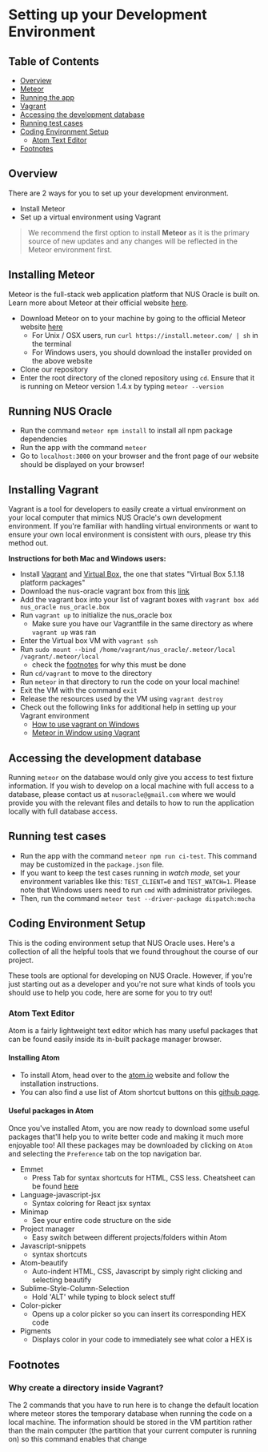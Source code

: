 Setting up your Development Environment
=======================================

Table of Contents
-----------------
* [Overview](#overview)      
* [Meteor](#installing-meteor)        
* [Running the app](#running-nus-oracle)
* [Vagrant](#installing-vagrant)
* [Accessing the development database](#accessing-the-development-database)        
* [Running test cases](#running-test-cases)
* [Coding Environment Setup](#coding-environment-setup)         
  * [Atom Text Editor](#atom-text-editor)         
* [Footnotes](#footnotes)       


Overview
--------
There are 2 ways for you to set up your development environment.
* Install Meteor
* Set up a virtual environment using Vagrant

> We recommend the first option to install **Meteor** as it is the primary source of new updates and any changes will be reflected in the Meteor environment first.

Installing Meteor
-----------------
Meteor is the full-stack web application platform that NUS Oracle is built on. Learn more about Meteor at their official website [here](http://docs.meteor.com/#/full/).
+ Download Meteor on to your machine by going to the official Meteor website [here](https://www.meteor.com/install)
  * For Unix / OSX users, run `curl https://install.meteor.com/ | sh` in the terminal
  * For Windows users, you should download the installer provided on the above website
+ Clone our repository
+ Enter the root directory of the cloned repository using `cd`. Ensure that it is running on Meteor version
1.4.x by typing `meteor --version`

Running NUS Oracle
------------------
+ Run the command ``meteor npm install`` to install all npm package dependencies
+ Run the app with the command `meteor`
+ Go to `localhost:3000` on your browser and the front page of our website should be displayed on your browser!

Installing Vagrant
-------------------
Vagrant is a tool for developers to easily create a virtual environment on your local computer that mimics NUS Oracle's own development environment. If you're familiar with handling virtual environments or want to ensure your own local environment is consistent with ours, please try this method out.        

**Instructions for both Mac and Windows users:**
+ Install [Vagrant](https://www.vagrantup.com/downloads.html) and [Virtual Box](https://www.virtualbox.org/wiki/Downloads), the one that states "Virtual Box 5.1.18 platform packages"
+ Download the nus-oracle vagrant box from this [link](https://drive.google.com/open?id=0BxPzpcyaJ1SjM0dENExvNlhRV2s)
+ Add the vagrant box into your list of vagrant boxes with `vagrant box add nus_oracle nus_oracle.box`
+ Run `vagrant up` to initialize the nus_oracle box
  * Make sure you have our Vagrantfile in the same directory as where `vagrant up` was ran
+ Enter the Virtual box VM with `vagrant ssh`
+ Run `sudo mount --bind /home/vagrant/nus_oracle/.meteor/local /vagrant/.meteor/local`
  * check the [footnotes](#footnotes) for why this must be done
+ Run `cd/vagrant` to move to the directory
+ Run `meteor` in that directory to run the code on your local machine!
+ Exit the VM with the command `exit`
+ Release the resources used by the VM using `vagrant destroy`
+ Check out the following links for additional help in setting up your Vagrant environment
  * [How to use vagrant on Windows](http://tech.osteel.me/posts/2015/01/25/how-to-use-vagrant-on-windows.html)
  * [Meteor in Window using Vagrant](https://gist.github.com/gabrielhpugliese/5855677)

Accessing the development database
------------------------------------
Running `meteor` on the database would only give you access to test fixture information. If you wish to develop on a local machine with full access to a database, please contact us at `nusoracle@gmail.com` where we would provide you with the relevant files and details to how to run the application locally with full database access.

Running test cases
------------------
+ Run the app with the command `meteor npm run ci-test`. This command may be customized in the `package.json` file.
+ If you want to keep the test cases running in *watch mode*, set your environment variables like this: `TEST_CLIENT=0` and  `TEST_WATCH=1`. Please note that Windows users need to run `cmd` with administrator privileges.
+ Then, run the command `meteor test --driver-package dispatch:mocha`

Coding Environment Setup
------------------------
This is the coding environment setup that NUS Oracle uses. Here's a collection of all the helpful tools that we found throughout the course of our project.

These tools are optional for developing on NUS Oracle. However, if you're just starting out as a developer and you're not sure what kinds of tools you should use to help you code, here are some for you to try out!

### Atom Text Editor
Atom is a fairly lightweight text editor which has many useful packages that can be found easily inside its in-built package manager browser.

#### Installing Atom
* To install Atom, head over to the [atom.io](https://atom.io) website and follow the installation instructions.
* You can also find a use list of Atom shortcut buttons on this [github page](https://github.com/nwinkler/atom-keyboard-shortcuts).

#### Useful packages in Atom
Once you've installed Atom, you are now ready to download some useful packages that'll help you to write better code and making it much more enjoyable too! All these packages may be downloaded by clicking on `Atom` and selecting the `Preference` tab on the top navigation bar.

* Emmet
  * Press Tab for syntax shortcuts for HTML, CSS less. Cheatsheet can be found [here](https://docs.emmet.io/cheat-sheet/)
* Language-javascript-jsx
  * Syntax coloring for React jsx syntax
* Minimap
  * See your entire code structure on the side
* Project manager
  * Easy switch between different projects/folders within Atom
* Javascript-snippets
  * syntax shortcuts
* Atom-beautify
  * Auto-indent HTML, CSS, Javascript by simply right clicking and selecting beautify
* Sublime-Style-Column-Selection
  * Hold 'ALT' while typing to block select stuff
* Color-picker
  * Opens up a color picker so you can insert its corresponding HEX code
* Pigments
  * Displays color in your code to immediately see what color a HEX is


Footnotes
----------
### Why create a directory inside Vagrant?
The 2 commands that you have to run here is to change the default location where meteor stores the temporary database when running the code on a local machine. The information should be stored in the VM partition rather than the main computer (the partition that your current computer is running on) so this command enables that change
